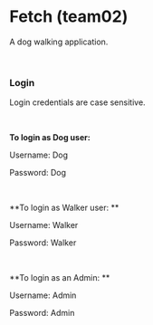 # Fetch (team02)

A dog walking application. 

<br>

### Login 

Login credentials are case sensitive. 

<br>

**To login as Dog user:**


Username: Dog 

Password: Dog 

<br>

**To login as Walker user: **

Username: Walker 

Password: Walker 

<br>


**To login as an Admin: **

Username: Admin

Password: Admin

<br>